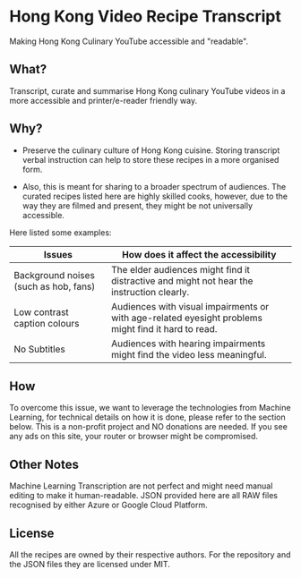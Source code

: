 # Hong Kong Video Recipe Transcript
Making Hong Kong Culinary YouTube accessible and "readable".

## What?
Transcript, curate and summarise Hong Kong culinary YouTube videos in a more accessible and printer/e-reader friendly way.

## Why?
* Preserve the culinary culture of Hong Kong cuisine. Storing transcript verbal instruction can help to store these recipes in a more organised form.

* Also, this is meant for sharing to a broader spectrum of audiences. The curated recipes listed here are highly skilled cooks, however, due to the way they are filmed and present, they might be not universally accessible. 

Here listed some examples:

Issues | How does it affect the accessibility
-------|-------------------------------------
Background noises (such as hob, fans) | The elder audiences might find it distractive and might not hear the instruction clearly.
Low contrast caption colours | Audiences with visual impairments or with age-related eyesight problems might find it hard to read.
No Subtitles | Audiences with hearing impairments might find the video less meaningful.

## How
To overcome this issue, we want to leverage the technologies from Machine Learning, for technical details on how it is done, please refer to the section below.
This is a non-profit project and NO donations are needed. If you see any ads on this site, your router or browser might be compromised.

## Other Notes
Machine Learning Transcription are not perfect and might need manual editing to make it human-readable. JSON provided here are all RAW files recognised by either Azure or Google Cloud Platform.

## License
All the recipes are owned by their respective authors. For the repository and the JSON files they are licensed under MIT.
